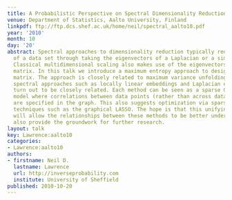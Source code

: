 ```yaml
---
title: A Probabilistic Perspective on Spectral Dimensionality Reduction
venue: Department of Statistics, Aalto University, Finland
linkpdf: ftp://ftp.dcs.shef.ac.uk/home/neil/spectral_aalto10.pdf
year: '2010'
month: 10
day: '20'
abstract: Spectral approaches to dimensionality reduction typically reduce the dimensionality
  of a data set through taking the eigenvectors of a Laplacian or a similarity matrix.
  Classical multidimensional scaling also makes use of the eigenvectors of a similarity
  matrix. In this talk we introduce a maximum entropy approach to designing this similarity
  matrix. The approach is closely related to maximum variance unfolding and other
  spectral approaches such as locally linear embeddings and Laplacian eigenmaps also
  turn out to be closely related. Each method can be seen as a sparse Gaussian graphical
  model where correlations between data points (rather than across data features)
  are specified in the graph. This also suggests optimization via sparse inverse covariance
  techniques such as the graphical LASSO. The hope is that this unifying perspective
  will allow the relationships between these methods to be better understood and will
  also provide the groundwork for further research.
layout: talk
key: Lawrence:aalto10
categories:
- Lawrence:aalto10
authors:
- firstname: Neil D.
  lastname: Lawrence
  url: http://inverseprobability.com
  institute: University of Sheffield
published: 2010-10-20
---
```

